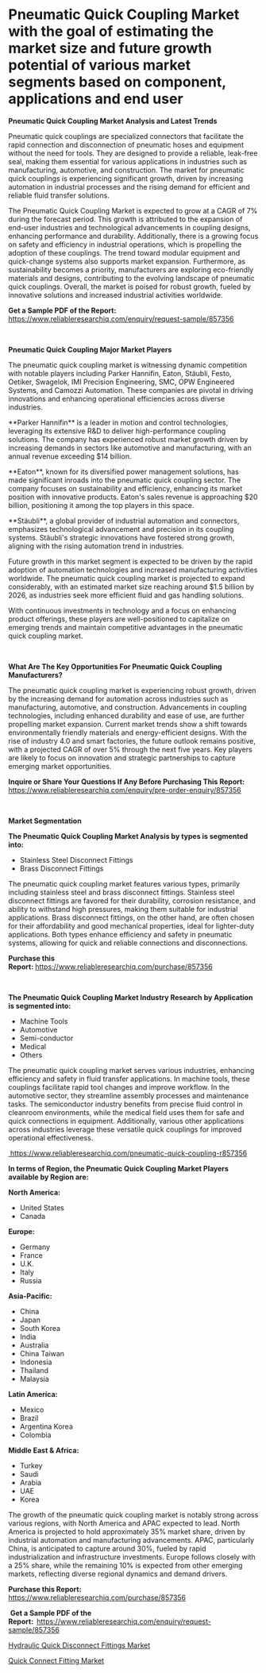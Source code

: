 <p><h1>Pneumatic Quick Coupling Market with the goal of estimating the market size and future growth potential of various market segments based on component, applications and end user</h1></p><p><strong>Pneumatic Quick Coupling Market Analysis and Latest Trends</strong></p>
<p><p>Pneumatic quick couplings are specialized connectors that facilitate the rapid connection and disconnection of pneumatic hoses and equipment without the need for tools. They are designed to provide a reliable, leak-free seal, making them essential for various applications in industries such as manufacturing, automotive, and construction. The market for pneumatic quick couplings is experiencing significant growth, driven by increasing automation in industrial processes and the rising demand for efficient and reliable fluid transfer solutions.</p><p>The Pneumatic Quick Coupling Market is expected to grow at a CAGR of 7% during the forecast period. This growth is attributed to the expansion of end-user industries and technological advancements in coupling designs, enhancing performance and durability. Additionally, there is a growing focus on safety and efficiency in industrial operations, which is propelling the adoption of these couplings. The trend toward modular equipment and quick-change systems also supports market expansion. Furthermore, as sustainability becomes a priority, manufacturers are exploring eco-friendly materials and designs, contributing to the evolving landscape of pneumatic quick couplings. Overall, the market is poised for robust growth, fueled by innovative solutions and increased industrial activities worldwide.</p></p>
<p><strong>Get a Sample PDF of the Report:&nbsp;</strong> <a href="https://www.reliableresearchiq.com/enquiry/request-sample/857356?utm_campaign=1129&utm_medium=2&utm_source=Github&utm_content=ia&utm_term=19022025&utm_id=pneumatic-quick-coupling">https://www.reliableresearchiq.com/enquiry/request-sample/857356</a></p>
<p>&nbsp;</p>
<p><strong>Pneumatic Quick Coupling Major Market Players</strong></p>
<p><p>The pneumatic quick coupling market is witnessing dynamic competition with notable players including Parker Hannifin, Eaton, Stäubli, Festo, Oetiker, Swagelok, IMI Precision Engineering, SMC, OPW Engineered Systems, and Camozzi Automation. These companies are pivotal in driving innovations and enhancing operational efficiencies across diverse industries.</p><p>**Parker Hannifin** is a leader in motion and control technologies, leveraging its extensive R&D to deliver high-performance coupling solutions. The company has experienced robust market growth driven by increasing demands in sectors like automotive and manufacturing, with an annual revenue exceeding $14 billion.</p><p>**Eaton**, known for its diversified power management solutions, has made significant inroads into the pneumatic quick coupling sector. The company focuses on sustainability and efficiency, enhancing its market position with innovative products. Eaton's sales revenue is approaching $20 billion, positioning it among the top players in this space.</p><p>**Stäubli**, a global provider of industrial automation and connectors, emphasizes technological advancement and precision in its coupling systems. Stäubli's strategic innovations have fostered strong growth, aligning with the rising automation trend in industries.</p><p>Future growth in this market segment is expected to be driven by the rapid adoption of automation technologies and increased manufacturing activities worldwide. The pneumatic quick coupling market is projected to expand considerably, with an estimated market size reaching around $1.5 billion by 2026, as industries seek more efficient fluid and gas handling solutions.</p><p>With continuous investments in technology and a focus on enhancing product offerings, these players are well-positioned to capitalize on emerging trends and maintain competitive advantages in the pneumatic quick coupling market.</p></p>
<p>&nbsp;</p>
<p><strong>What Are The Key Opportunities For Pneumatic Quick Coupling Manufacturers?</strong></p>
<p><p>The pneumatic quick coupling market is experiencing robust growth, driven by the increasing demand for automation across industries such as manufacturing, automotive, and construction. Advancements in coupling technologies, including enhanced durability and ease of use, are further propelling market expansion. Current market trends show a shift towards environmentally friendly materials and energy-efficient designs. With the rise of industry 4.0 and smart factories, the future outlook remains positive, with a projected CAGR of over 5% through the next five years. Key players are likely to focus on innovation and strategic partnerships to capture emerging market opportunities.</p></p>
<p><strong>Inquire or Share Your Questions If Any Before Purchasing This Report:</strong> <a href="https://www.reliableresearchiq.com/enquiry/pre-order-enquiry/857356?utm_campaign=1129&utm_medium=2&utm_source=Github&utm_content=ia&utm_term=19022025&utm_id=pneumatic-quick-coupling">https://www.reliableresearchiq.com/enquiry/pre-order-enquiry/857356</a></p>
<p>&nbsp;</p>
<p><strong>Market Segmentation</strong></p>
<p><strong>The Pneumatic Quick Coupling Market Analysis by types is segmented into:</strong></p>
<p><ul><li>Stainless Steel Disconnect Fittings</li><li>Brass Disconnect Fittings</li></ul></p>
<p><p>The pneumatic quick coupling market features various types, primarily including stainless steel and brass disconnect fittings. Stainless steel disconnect fittings are favored for their durability, corrosion resistance, and ability to withstand high pressures, making them suitable for industrial applications. Brass disconnect fittings, on the other hand, are often chosen for their affordability and good mechanical properties, ideal for lighter-duty applications. Both types enhance efficiency and safety in pneumatic systems, allowing for quick and reliable connections and disconnections.</p></p>
<p><strong>Purchase this Report:&nbsp;</strong><a href="https://www.reliableresearchiq.com/purchase/857356?utm_campaign=1129&utm_medium=2&utm_source=Github&utm_content=ia&utm_term=19022025&utm_id=pneumatic-quick-coupling">https://www.reliableresearchiq.com/purchase/857356</a></p>
<p>&nbsp;</p>
<p><strong>The Pneumatic Quick Coupling Market Industry Research by Application is segmented into:</strong></p>
<p><ul><li>Machine Tools</li><li>Automotive</li><li>Semi-conductor</li><li>Medical</li><li>Others</li></ul></p>
<p><p>The pneumatic quick coupling market serves various industries, enhancing efficiency and safety in fluid transfer applications. In machine tools, these couplings facilitate rapid tool changes and improve workflow. In the automotive sector, they streamline assembly processes and maintenance tasks. The semiconductor industry benefits from precise fluid control in cleanroom environments, while the medical field uses them for safe and quick connections in equipment. Additionally, various other applications across industries leverage these versatile quick couplings for improved operational effectiveness.</p></p>
<p><a href="https://www.reliableresearchiq.com/pneumatic-quick-coupling-r857356?utm_campaign=1129&utm_medium=2&utm_source=Github&utm_content=ia&utm_term=19022025&utm_id=pneumatic-quick-coupling">&nbsp;https://www.reliableresearchiq.com/pneumatic-quick-coupling-r857356</a></p>
<p><strong>In terms of Region, the Pneumatic Quick Coupling Market Players available by Region are:</strong></p>
<p>
    <p> <strong> North America: </strong>
        <ul>
            <li>United States</li>
            <li>Canada</li>
        </ul>
        </p> 
    <p> <strong> Europe: </strong>
        <ul>
            <li>Germany</li>
            <li>France</li>
            <li>U.K.</li>
            <li>Italy</li>
            <li>Russia</li>
        </ul>
        </p> 
    <p> <strong> Asia-Pacific: </strong>
        <ul>
            <li>China</li>
            <li>Japan</li>
            <li>South Korea</li>
            <li>India</li>
            <li>Australia</li>
            <li>China Taiwan</li>
            <li>Indonesia</li>
            <li>Thailand</li>
            <li>Malaysia</li>
        </ul>
        </p> 
    <p> <strong> Latin America: </strong>
        <ul>
            <li>Mexico</li>
            <li>Brazil</li>
            <li>Argentina Korea</li>
            <li>Colombia</li>
        </ul>
        </p> 
    <p> <strong> Middle East & Africa: </strong>
        <ul>
            <li>Turkey</li>
            <li>Saudi</li>
            <li>Arabia</li>
            <li>UAE</li>
            <li>Korea</li>
        </ul>
    </p>
    </p>
<p><p>The growth of the pneumatic quick coupling market is notably strong across various regions, with North America and APAC expected to lead. North America is projected to hold approximately 35% market share, driven by industrial automation and manufacturing advancements. APAC, particularly China, is anticipated to capture around 30%, fueled by rapid industrialization and infrastructure investments. Europe follows closely with a 25% share, while the remaining 10% is expected from other emerging markets, reflecting diverse regional dynamics and demand drivers.</p></p>
<p><strong>Purchase this Report: </strong><a href="https://www.reliableresearchiq.com/purchase/857356?utm_campaign=1129&utm_medium=2&utm_source=Github&utm_content=ia&utm_term=19022025&utm_id=pneumatic-quick-coupling">https://www.reliableresearchiq.com/purchase/857356</a></p>
<p>&nbsp;<strong>Get a Sample PDF of the Report:&nbsp;&nbsp;</strong><a href="https://www.reliableresearchiq.com/enquiry/request-sample/857356?utm_campaign=1129&utm_medium=2&utm_source=Github&utm_content=ia&utm_term=19022025&utm_id=pneumatic-quick-coupling">https://www.reliableresearchiq.com/enquiry/request-sample/857356</a></p>
<p><strong></strong></p>
<p><p><a href="https://github.com/shamstirroc7/Market-Research-Report-List-1/blob/main/hydraulic-quick-disconnect-fittings-market.md?utm_campaign=1129&utm_medium=2&utm_source=Github&utm_content=ia&utm_term=19022025&utm_id=pneumatic-quick-coupling">Hydraulic Quick Disconnect Fittings Market</a></p><p><a href="https://github.com/usraceby/Market-Research-Report-List-1/blob/main/quick-connect-fitting-market.md?utm_campaign=1129&utm_medium=2&utm_source=Github&utm_content=ia&utm_term=19022025&utm_id=pneumatic-quick-coupling">Quick Connect Fitting Market</a></p></p>